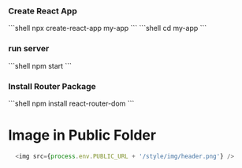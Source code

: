 <h3>Create React App</h3>
```shell
npx create-react-app my-app
```
```shell
cd my-app
```
<h3>run server</h3>
```shell
npm start
```
<h3>Install Router Package</h3>
```shell
npm install react-router-dom
```

# Image in Public Folder

```react.js
  <img src={process.env.PUBLIC_URL + '/style/img/header.png'} />
```
